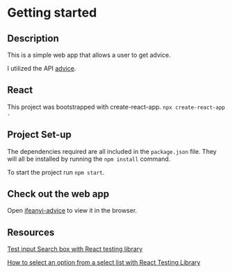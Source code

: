 # Getting started


## Description

This is a simple web app that allows a user to get advice.

I utilized the API [advice](https://api.adviceslip.com/). 

## React

This project was bootstrapped with create-react-app. `npx create-react-app .`

## Project Set-up

The dependencies required are all included in the `package.json` file. They will all be installed by running the `npm install` command.

To start the project run `npm start`.

## Check out the web app

Open [ifeanyi-advice](https://ifeanyi-advice.netlify.app) to view it in the browser.

## Resources

[Test input Search box with React testing library](https://stackoverflow.com/questions/64342544/test-input-search-box-with-react-testing-library)

[How to select an option from a select list with React Testing Library](https://stackoverflow.com/questions/57946870/how-to-select-an-option-from-a-select-list-with-react-testing-library)